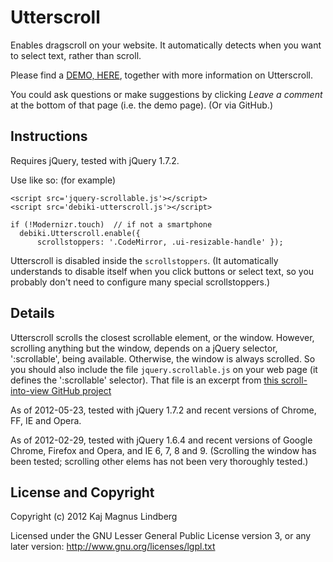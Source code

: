 Utterscroll
===========

Enables dragscroll on your website. It automatically detects when you want to select text, rather than scroll.

Please find a [DEMO, HERE](http://www.debiki.com/dev/-31nc3-utterscroll), 
together with more information on Utterscroll. 

You could ask questions or make suggestions by clicking *Leave a comment* at the bottom of that page (i.e. the demo page). (Or via GitHub.)


Instructions
---------

Requires jQuery, tested with jQuery 1.7.2.

Use like so: (for example)

    <script src='jquery-scrollable.js'></script>
    <script src='debiki-utterscroll.js'></script>
 
    if (!Modernizr.touch)  // if not a smartphone
      debiki.Utterscroll.enable({
          scrollstoppers: '.CodeMirror, .ui-resizable-handle' });

Utterscroll is disabled inside the `scrollstoppers`. (It automatically 
understands to disable itself when you click buttons or select text, so 
you probably don't need to configure many special scrollstoppers.)


Details
---------

Utterscroll scrolls the closest scrollable element, or the window.
However, scrolling anything but the window, depends on a jQuery selector,
':scrollable', being available. Otherwise, the window is always scrolled.
So you should also include the file `jquery.scrollable.js` on your web page 
(it defines the ':scrollable' selector).  That file is an excerpt from
[this scroll-into-view GitHub project](https://github.com/litera/jquery-scrollintoview/blob/master/jquery.scrollintoview.js)

As of 2012-05-23, tested with jQuery 1.7.2 and recent versions of Chrome, FF, IE and Opera.

As of 2012-02-29, tested with jQuery 1.6.4 and recent versions
of Google Chrome, Firefox and Opera, and IE 6, 7, 8 and 9.
(Scrolling the window has been tested; scrolling other elems has not
been very thoroughly tested.)


License and Copyright
----------

Copyright (c) 2012 Kaj Magnus Lindberg

Licensed under the GNU Lesser General Public License version 3,
or any later version:
  http://www.gnu.org/licenses/lgpl.txt


